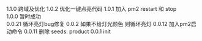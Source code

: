 1.1.0   跨域及优化
1.0.2   优化一键点亮代码
1.0.1   加入 pm2 restart 和 stop  
1.0.0   暂时成功  
0.0.21  循环亮灯bug修复
0.0.2   如果不给灯光颜色 则循环亮灯
0.0.12  加入pm2启动命令
0.0.11  删除 seeds: product
0.0.1   init
